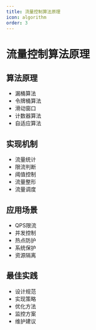 ```yaml
---
title: 流量控制算法原理
icon: algorithm
order: 3
---
```


# 流量控制算法原理

## 算法原理
- 漏桶算法
- 令牌桶算法
- 滑动窗口
- 计数器算法
- 自适应算法

## 实现机制
- 流量统计
- 限流判断
- 阈值控制
- 流量整形
- 流量调度

## 应用场景
- QPS限流
- 并发控制
- 热点防护
- 系统保护
- 资源隔离

## 最佳实践
- 设计规范
- 实现策略
- 优化方法
- 监控方案
- 维护建议
